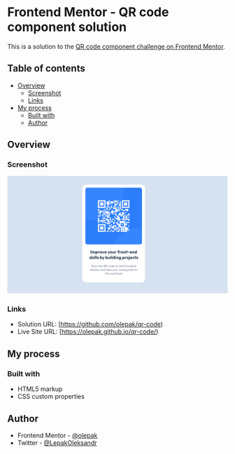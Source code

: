 # Frontend Mentor - QR code component solution

This is a solution to the [QR code component challenge on Frontend Mentor](https://www.frontendmentor.io/challenges/qr-code-component-iux_sIO_H).

## Table of contents

- [Overview](#overview)
  - [Screenshot](#screenshot)
  - [Links](#links)
- [My process](#my-process)
  - [Built with](#built-with)
  - [Author](#author)

## Overview

### Screenshot

![](design/screenshot.PNG)

### Links

- Solution URL: [https://github.com/olepak/qr-code)
- Live Site URL: [https://olepak.github.io/qr-code/)

## My process

### Built with

- HTML5 markup
- CSS custom properties

## Author

- Frontend Mentor - [@olepak](https://www.frontendmentor.io/profile/olepak)
- Twitter - [@LepakOleksandr](https://twitter.com/LepakOleksandr)
